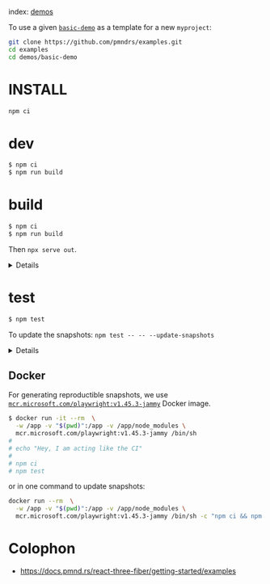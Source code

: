 index: [demos](demos)

To use a given [`basic-demo`](demos/basic-demo) as a template for a new `myproject`:

```sh
git clone https://github.com/pmndrs/examples.git
cd examples
cd demos/basic-demo
```

# INSTALL

```sh
npm ci

```

# dev

```sh
$ npm ci
$ npm run build
```

# build

```sh
$ npm ci
$ npm run build
```

Then `npx serve out`.

<details>

This will:

1. execute `^build2` which will `vite build` each `demos/*` with:

- a `--base` set to `${BASE_PATH}/${app_name}`
- a custom vite `--config`, whith a `monkey()` plugin that will:
  - [`deterministic`](packages/e2e/src/deterministic.js) script into `src/index.jsx`
  - monkeypatch the `<Canvas>` with [`CheesyCanvas`](packages/e2e/src/CheesyCanvas.jsx) for setting up the scene for playwright screenshots

2. build the Next.js `apps/website`
3. copy final result into `out` folder

> [!TIP]
> This is totally fine `BASE_PATH`/`BASE_URL` to be unset/empty. But for debug purposes(to be 1:1 with GitHub pages) you can:
>
> ```sh
> $ BASE_PATH=/examples BASE_URL=http://localhost:4000 npm run build
> $ npx serve out -p 4000
> ```

</details>

# test

```sh
$ npm test
```

To update the snapshots: `npm test -- -- --update-snapshots`

<details>

You can also:

```sh
$ BASE_PATH=/examples npm test
```

</details>

## Docker

For generating reproductible snapshots, we use [`mcr.microsoft.com/playwright:v1.45.3-jammy`](https://playwright.dev/docs/docker#image-tags) Docker image.

```sh
$ docker run -it --rm  \
  -w /app -v "$(pwd)":/app -v /app/node_modules \
  mcr.microsoft.com/playwright:v1.45.3-jammy /bin/sh
#
# echo "Hey, I am acting like the CI"
#
# npm ci
# npm test
```

or in one command to update snapshots:

```sh
docker run --rm  \
  -w /app -v "$(pwd)":/app -v /app/node_modules \
  mcr.microsoft.com/playwright:v1.45.3-jammy /bin/sh -c "npm ci && npm test -- -- --update-snapshots"
```

# Colophon

- https://docs.pmnd.rs/react-three-fiber/getting-started/examples

